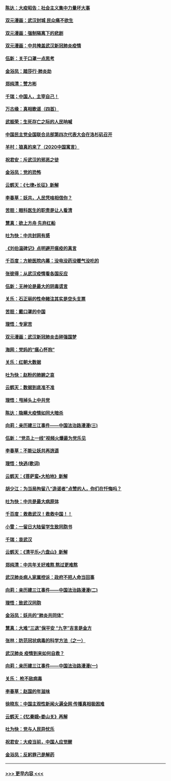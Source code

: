 #### [陈达：大疫昭告：社会主义集中力量坏大事](../pages/nsc993/n11859419.md?t=02112222) 
#### [双元漫画：武汉封城 民众痛不欲生](../pages/nsc993/n11859287.md?t=02112222) 
#### [双元漫画：强制隔离下的悲剧](../pages/nsc993/n11859244.md?t=02112222) 
#### [双元漫画：中共掩盖武汉新冠肺炎疫情](../pages/nsc993/n11858249.md?t=02112222) 
#### [伍新：关于口罩一点思考](../pages/nsc993/n11859195.md?t=02112222) 
#### [金浴凤：踏莎行‧肺炎劫](../pages/nsc993/n11858227.md?t=02112222) 
#### [郑纯清：赞方彬](../pages/nsc993/n11856803.md?t=02112222) 
#### [千瑞；中国人，主宰自己！](../pages/nsc993/n11856793.md?t=02112222) 
#### [万古缘：真相歌谣（四首）](../pages/nsc993/n11856263.md?t=02112222) 
#### [武振荣：生死存亡之际的人民呐喊](../pages/nsc993/n11856256.md?t=02112222) 
#### [中国民主党全国联合总部第四次代表大会在洛杉矶召开](../pages/nsc993/n11856344.md?t=02112222) 
#### [羊村：狼真的来了（2020中国寓言）](../pages/nsc993/n11856229.md?t=02112222) 
#### [祝君安：斥武汉的邪恶之徒](../pages/nsc993/n11855861.md?t=02112222) 
#### [金浴凤：党的恐怖](../pages/nsc993/n11855849.md?t=02112222) 
#### [云鹤天：《七律▪长征》新解](../pages/nsc993/n11855479.md?t=02112222) 
#### [李春草：妖共，人民凭啥相信你？](../pages/nsc993/n11855196.md?t=02112222) 
#### [苦胆：眼科医生的职责是让人看清](../pages/nsc993/n11853840.md?t=02112222) 
#### [慧真：欲上方舟 先弃红船](../pages/nsc993/n11853483.md?t=02112222) 
#### [吐为快：中共封网有感](../pages/nsc993/n11852575.md?t=02112222) 
#### [《刘伯温碑记》点明避开瘟疫的真言](../pages/nsc993/n11852128.md?t=02112222) 
#### [千百度：方舱医院内幕：没电没药没暖气没吃的](../pages/nsc993/n11850211.md?t=02112222) 
#### [张彼得：从武汉疫情看各国反应](../pages/nsc993/n11850102.md?t=02112222) 
#### [伍新：无神论是最大的阴毒谎言](../pages/nsc993/n11846129.md?t=02112222) 
#### [关乐：石正丽的性命赌注其实是空头支票](../pages/nsc993/n11846109.md?t=02112222) 
#### [苦胆：戴口罩的中国](../pages/nsc993/n11845576.md?t=02112222) 
#### [理悟：专家苦](../pages/nsc993/n11845564.md?t=02112222) 
#### [双元漫画：武汉新冠肺炎击碎强国梦](../pages/nsc993/n11843320.md?t=02112222) 
#### [海网：党妈的“瘟心怀抱”](../pages/nsc993/n11840740.md?t=02112222) 
#### [关乐：红朝大数据](../pages/nsc993/n11840675.md?t=02112222) 
#### [吐为快：赵粉的肺腑之哀](../pages/nsc993/n11840618.md?t=02112222) 
#### [云鹤天：数据到底准不准](../pages/nsc993/n11840325.md?t=02112222) 
#### [理悟：甩掉头上中共党](../pages/nsc993/n11838826.md?t=02112222) 
#### [陈达：隐瞒大疫情如同大暗杀](../pages/nsc993/n11838771.md?t=02112222) 
#### [向莉：亲历建三江事件——中国法治路漫漫(三)](../pages/nsc993/n11831825.md?t=02112222) 
#### [伍新：“党员上一线”视频火爆最为党乐见](../pages/nsc993/n11838200.md?t=02112222) 
#### [李春草：不能让妖共再逍遥](../pages/nsc993/n11838102.md?t=02112222) 
#### [理悟：快逃(歌词)](../pages/nsc993/n11838083.md?t=02112222) 
#### [云鹤天：《菩萨蛮▪大柏地》新解](../pages/nsc993/n11838059.md?t=02112222) 
#### [胡少江：为当局拘留八“造谣者”点赞的人，你们在忏悔吗？](../pages/nsc993/n11836801.md?t=02112222) 
#### [吐为快：中共是最大病原体](../pages/nsc993/n11836748.md?t=02112222) 
#### [千百度：救救武汉！救救中国！！](../pages/nsc993/n11836145.md?t=02112222) 
#### [小雪：一留日大陆留学生致同胞书](../pages/nsc993/n11834624.md?t=02112222) 
#### [千瑞：哀武汉](../pages/nsc993/n11833647.md?t=02112222) 
#### [云鹤天：《清平乐▪六盘山》新解](../pages/nsc993/n11833611.md?t=02112222) 
#### [郑纯清：中共年关好难熬 熬过更难熬](../pages/nsc993/n11833489.md?t=02112222) 
#### [武汉肺炎病人家属控诉：政府不把人命当回事](../pages/nsc993/n11833205.md?t=02112222) 
#### [向莉：亲历建三江事件——中国法治路漫漫(二)](../pages/nsc993/n11829102.md?t=02112222) 
#### [理悟：致武汉同胞](../pages/nsc993/n11831522.md?t=02112222) 
#### [金浴凤：妖共的“肺炎共同体”](../pages/nsc993/n11829448.md?t=02112222) 
#### [慧真：大难“三退”保平安 “九字”吉言是金方](../pages/nsc993/n11829501.md?t=02112222) 
#### [张林：防范冠状病毒的科学方法（之一）](../pages/nsc993/n11828618.md?t=02112222) 
#### [武汉肺炎 疫情到来如何自救？](../pages/nsc993/n11827632.md?t=02112222) 
#### [向莉：亲历建三江事件——中国法治路漫漫(一)](../pages/nsc993/n11827190.md?t=02112222) 
#### [关乐： 枪不敌病毒](../pages/nsc993/n11826746.md?t=02112222) 
#### [李春草：赵国的年滋味](../pages/nsc993/n11826321.md?t=02112222) 
#### [徐晓东：中国主观性新闻火遍全网 传播真相极困难](../pages/nsc993/n11826508.md?t=02112222) 
#### [云鹤天：《忆秦娥▪娄山关》再解](../pages/nsc993/n11824682.md?t=02112222) 
#### [吐为快：党与人民异忧乐](../pages/nsc993/n11824660.md?t=02112222) 
#### [祝君安：大疫当前，中国人应觉醒](../pages/nsc993/n11821946.md?t=02112222) 
#### [金浴凤：反躬罪己是解药](../pages/nsc993/n11820280.md?t=02112222) 

----
#### [ >>> 更早内容 <<< ](../indexes/nsc993-earlier.md)
